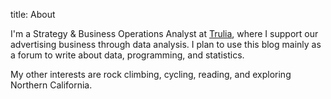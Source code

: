 title: About

I'm a Strategy & Business Operations Analyst at [Trulia](http://www.trulia.com), where I support our advertising business through data analysis. I plan to  use this blog mainly as a forum to write about data, programming, and statistics.

My other interests are rock climbing, cycling, reading, and exploring Northern California.
